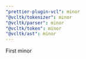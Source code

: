 ```yaml
---
"prettier-plugin-vcl": minor
"@vcltk/tokenizer": minor
"@vcltk/parser": minor
"@vcltk/token": minor
"@vcltk/ast": minor
---
```


First minor
